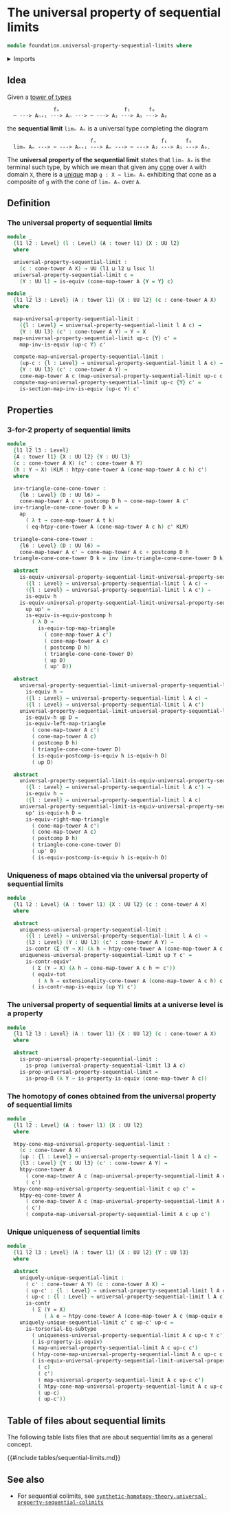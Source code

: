 # The universal property of sequential limits

```agda
module foundation.universal-property-sequential-limits where
```

<details><summary>Imports</summary>

```agda
open import foundation.action-on-identifications-functions
open import foundation.cones-over-towers
open import foundation.dependent-pair-types
open import foundation.equivalences
open import foundation.postcomposition-functions
open import foundation.subtype-identity-principle
open import foundation.towers
open import foundation.universe-levels

open import foundation-core.contractible-maps
open import foundation-core.contractible-types
open import foundation-core.function-types
open import foundation-core.functoriality-dependent-pair-types
open import foundation-core.homotopies
open import foundation-core.identity-types
open import foundation-core.propositions
```

</details>

## Idea

Given a [tower of types](foundation.towers.md)

```text
               fₙ                     f₁      f₀
  ⋯ ---> Aₙ₊₁ ---> Aₙ ---> ⋯ ---> A₂ ---> A₁ ---> A₀
```

the **sequential limit** `limₙ Aₙ` is a universal type completing the diagram

```text
                           fₙ                     f₁      f₀
  limₙ Aₙ ---> ⋯ ---> Aₙ₊₁ ---> Aₙ ---> ⋯ ---> A₂ ---> A₁ ---> A₀.
```

The **universal property of the sequential limit** states that `limₙ Aₙ` is the
terminal such type, by which we mean that given any
[cone](foundation.cones-over-towers.md) over `A` with domain `X`, there is a
[unique](foundation-core.contractible-types.md) map `g : X → limₙ Aₙ` exhibiting
that cone as a composite of `g` with the cone of `limₙ Aₙ` over `A`.

## Definition

### The universal property of sequential limits

```agda
module _
  {l1 l2 : Level} (l : Level) (A : tower l1) {X : UU l2}
  where

  universal-property-sequential-limit :
    (c : cone-tower A X) → UU (l1 ⊔ l2 ⊔ lsuc l)
  universal-property-sequential-limit c =
    (Y : UU l) → is-equiv (cone-map-tower A {Y = Y} c)

module _
  {l1 l2 l3 : Level} (A : tower l1) {X : UU l2} (c : cone-tower A X)
  where

  map-universal-property-sequential-limit :
    ({l : Level} → universal-property-sequential-limit l A c) →
    {Y : UU l3} (c' : cone-tower A Y) → Y → X
  map-universal-property-sequential-limit up-c {Y} c' =
    map-inv-is-equiv (up-c Y) c'

  compute-map-universal-property-sequential-limit :
    (up-c : {l : Level} → universal-property-sequential-limit l A c) →
    {Y : UU l3} (c' : cone-tower A Y) →
    cone-map-tower A c (map-universal-property-sequential-limit up-c c') ＝ c'
  compute-map-universal-property-sequential-limit up-c {Y} c' =
    is-section-map-inv-is-equiv (up-c Y) c'
```

## Properties

### 3-for-2 property of sequential limits

```agda
module _
  {l1 l2 l3 : Level}
  {A : tower l1} {X : UU l2} {Y : UU l3}
  (c : cone-tower A X) (c' : cone-tower A Y)
  (h : Y → X) (KLM : htpy-cone-tower A (cone-map-tower A c h) c')
  where

  inv-triangle-cone-cone-tower :
    {l6 : Level} (D : UU l6) →
    cone-map-tower A c ∘ postcomp D h ~ cone-map-tower A c'
  inv-triangle-cone-cone-tower D k =
    ap
      ( λ t → cone-map-tower A t k)
      ( eq-htpy-cone-tower A (cone-map-tower A c h) c' KLM)

  triangle-cone-cone-tower :
    {l6 : Level} (D : UU l6) →
    cone-map-tower A c' ~ cone-map-tower A c ∘ postcomp D h
  triangle-cone-cone-tower D k = inv (inv-triangle-cone-cone-tower D k)

  abstract
    is-equiv-universal-property-sequential-limit-universal-property-sequential-limit :
      ({l : Level} → universal-property-sequential-limit l A c) →
      ({l : Level} → universal-property-sequential-limit l A c') →
      is-equiv h
    is-equiv-universal-property-sequential-limit-universal-property-sequential-limit
      up up' =
      is-equiv-is-equiv-postcomp h
        ( λ D →
          is-equiv-top-map-triangle
            ( cone-map-tower A c')
            ( cone-map-tower A c)
            ( postcomp D h)
            ( triangle-cone-cone-tower D)
            ( up D)
            ( up' D))

  abstract
    universal-property-sequential-limit-universal-property-sequential-limit-is-equiv :
      is-equiv h →
      ({l : Level} → universal-property-sequential-limit l A c) →
      ({l : Level} → universal-property-sequential-limit l A c')
    universal-property-sequential-limit-universal-property-sequential-limit-is-equiv
      is-equiv-h up D =
      is-equiv-left-map-triangle
        ( cone-map-tower A c')
        ( cone-map-tower A c)
        ( postcomp D h)
        ( triangle-cone-cone-tower D)
        ( is-equiv-postcomp-is-equiv h is-equiv-h D)
        ( up D)

  abstract
    universal-property-sequential-limit-is-equiv-universal-property-sequential-limit :
      ({l : Level} → universal-property-sequential-limit l A c') →
      is-equiv h →
      ({l : Level} → universal-property-sequential-limit l A c)
    universal-property-sequential-limit-is-equiv-universal-property-sequential-limit
      up' is-equiv-h D =
      is-equiv-right-map-triangle
        ( cone-map-tower A c')
        ( cone-map-tower A c)
        ( postcomp D h)
        ( triangle-cone-cone-tower D)
        ( up' D)
        ( is-equiv-postcomp-is-equiv h is-equiv-h D)
```

### Uniqueness of maps obtained via the universal property of sequential limits

```agda
module _
  {l1 l2 : Level} (A : tower l1) {X : UU l2} (c : cone-tower A X)
  where

  abstract
    uniqueness-universal-property-sequential-limit :
      ({l : Level} → universal-property-sequential-limit l A c) →
      {l3 : Level} (Y : UU l3) (c' : cone-tower A Y) →
      is-contr (Σ (Y → X) (λ h → htpy-cone-tower A (cone-map-tower A c h) c'))
    uniqueness-universal-property-sequential-limit up Y c' =
      is-contr-equiv'
        ( Σ (Y → X) (λ h → cone-map-tower A c h ＝ c'))
        ( equiv-tot
          ( λ h → extensionality-cone-tower A (cone-map-tower A c h) c'))
        ( is-contr-map-is-equiv (up Y) c')
```

### The universal property of sequential limits at a universe level is a property

```agda
module _
  {l1 l2 l3 : Level} (A : tower l1) {X : UU l2} (c : cone-tower A X)
  where

  abstract
    is-prop-universal-property-sequential-limit :
      is-prop (universal-property-sequential-limit l3 A c)
    is-prop-universal-property-sequential-limit =
      is-prop-Π (λ Y → is-property-is-equiv (cone-map-tower A c))
```

### The homotopy of cones obtained from the universal property of sequential limits

```agda
module _
  {l1 l2 : Level} (A : tower l1) {X : UU l2}
  where

  htpy-cone-map-universal-property-sequential-limit :
    (c : cone-tower A X)
    (up : {l : Level} → universal-property-sequential-limit l A c) →
    {l3 : Level} {Y : UU l3} (c' : cone-tower A Y) →
    htpy-cone-tower A
      ( cone-map-tower A c (map-universal-property-sequential-limit A c up c'))
      ( c')
  htpy-cone-map-universal-property-sequential-limit c up c' =
    htpy-eq-cone-tower A
      ( cone-map-tower A c (map-universal-property-sequential-limit A c up c'))
      ( c')
      ( compute-map-universal-property-sequential-limit A c up c')
```

### Unique uniqueness of sequential limits

```agda
module _
  {l1 l2 l3 : Level} (A : tower l1) {X : UU l2} {Y : UU l3}
  where

  abstract
    uniquely-unique-sequential-limit :
      ( c' : cone-tower A Y) (c : cone-tower A X) →
      ( up-c' : {l : Level} → universal-property-sequential-limit l A c') →
      ( up-c : {l : Level} → universal-property-sequential-limit l A c) →
      is-contr
        ( Σ (Y ≃ X)
            ( λ e → htpy-cone-tower A (cone-map-tower A c (map-equiv e)) c'))
    uniquely-unique-sequential-limit c' c up-c' up-c =
      is-torsorial-Eq-subtype
        ( uniqueness-universal-property-sequential-limit A c up-c Y c')
        ( is-property-is-equiv)
        ( map-universal-property-sequential-limit A c up-c c')
        ( htpy-cone-map-universal-property-sequential-limit A c up-c c')
        ( is-equiv-universal-property-sequential-limit-universal-property-sequential-limit
          ( c)
          ( c')
          ( map-universal-property-sequential-limit A c up-c c')
          ( htpy-cone-map-universal-property-sequential-limit A c up-c c')
          ( up-c)
          ( up-c'))
```

## Table of files about sequential limits

The following table lists files that are about sequential limits as a general
concept.

{{#include tables/sequential-limits.md}}

## See also

- For sequential colimits, see
  [`synthetic-homotopy-theory.universal-property-sequential-colimits`](synthetic-homotopy-theory.universal-property-sequential-colimits.md)
